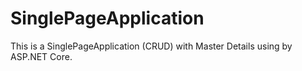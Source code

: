 # SinglePageApplication
This is a SinglePageApplication (CRUD) with Master Details using by ASP.NET Core.
